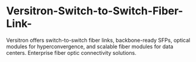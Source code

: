 # Versitron-Switch-to-Switch-Fiber-Link-
Versitron offers switch-to-switch fiber links, backbone-ready SFPs, optical modules for hyperconvergence, and scalable fiber modules for data centers. Enterprise fiber optic connectivity solutions.
